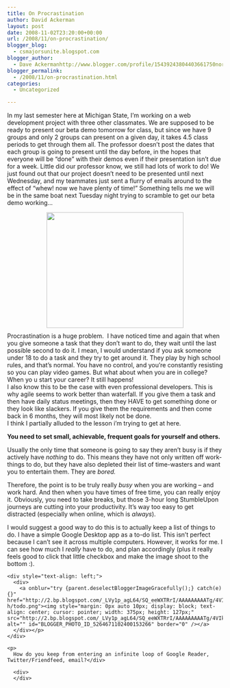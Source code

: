 ```yaml
---
title: On Procrastination
author: David Ackerman
layout: post
date: 2008-11-02T23:20:00+00:00
url: /2008/11/on-procrastination/
blogger_blog:
  - csmajorsunite.blogspot.com
blogger_author:
  - Dave Ackermanhttp://www.blogger.com/profile/15439243804403661750noreply@blogger.com
blogger_permalink:
  - /2008/11/on-procrastination.html
categories:
  - Uncategorized

---
```

In my last semester here at Michigan State, I&#8217;m working on a web development project with three other classmates. We are supposed to be ready to present our beta demo tomorrow for class, but since we have 9 groups and only 2 groups can present on a given day, it takes 4.5 class periods to get through them all. The professor doesn&#8217;t post the dates that each group is going to present until the day before, in the hopes that everyone will be &#8220;done&#8221; with their demos even if their presentation isn&#8217;t due for a week. Little did our professor know, we still had lots of work to do! We just found out that our project doesn&#8217;t need to be presented until next Wednesday, and my teammates just sent a flurry of emails around to the effect of &#8220;whew! now we have plenty of time!&#8221; Something tells me we will be in the same boat next Tuesday night trying to scramble to get our beta demo working&#8230;

<div>
  <img src="http://2.bp.blogspot.com/_LVy1p_agL64/SQ47tAWlqYI/AAAAAAAAASo/zzBul126RHs/s320/procrastination.jpg" style="margin: 0px auto 10px; display: block; text-align: center; cursor: pointer; width: 320px; height: 270px;" alt="" id="BLOGGER_PHOTO_ID_5264210658817583490" border="0" />
</div>

<div style="text-align: left;">
  Procrastination is a huge problem. <span class="Apple-tab-span" style="white-space: pre;"> </span>I have noticed time and again that when you give someone a task that they don&#8217;t want to do, they wait until the last possible second to do it. I mean, I would understand if you ask someone under 18 to do a task and they try to get around it. They play by high school rules, and that&#8217;s normal. You have no control, and you&#8217;re constantly resisting so you can play video games. But what about when you are in college? When yo u start your career? It still happens!
</div>

<div style="text-align: left;">
</div>

<div style="text-align: left;">
  I also know this to be the case with even professional developers. This is why agile seems to work better than waterfall. If you give them a task and then have daily status meetings, then they HAVE to get something done or they look like slackers. If you give them the requirements and then come back in 6 months, they will most likely not be done.
</div>

<div style="text-align: left;">
</div>

<div style="text-align: left;">
  I think I partially alluded to the lesson i&#8217;m trying to get at here.</p> 
  
  <p>
    <span style="font-weight: bold;">You need to set small, achievable, frequent goals for yourself and others.</span>
  </p>
  
  <p>
    Usually the only time that someone is going to say they aren&#8217;t busy is if they actively have <span style="font-style: italic;">nothing </span>to do. This means they have not only written off work-things to do, but they have also depleted their list of time-wasters and want you to entertain them. They are <span style="font-style: italic;">bored.</span>
  </p>
  
  <p>
    Therefore, the point is to be truly really <span style="font-style: italic;">busy </span>when you are working &#8211; and work hard. And then when you have times of free time, you can really enjoy it. Obviously, you need to take breaks, but those 3-hour long StumbleUpon journeys are cutting into your productivity. It&#8217;s way too easy to get distracted (especially when online, which is <span style="font-style: italic;">always</span>).
  </p>
  
  <p>
    I would suggest a good way to do this is to actually keep a list of things to do. I have a simple Google Desktop app as a to-do list. This isn&#8217;t perfect because I can&#8217;t see it across multiple computers. However, it works for me. I can see how much I <span style="font-style: italic;">really </span>have to do, and plan accordingly (plus it really feels good to click that little checkbox and make the image shoot to the bottom :). 
    
    <div style="text-align: left;">
      <div>
        <a onblur="try {parent.deselectBloggerImageGracefully();} catch(e) {}" href="http://2.bp.blogspot.com/_LVy1p_agL64/SQ_eeWXTRrI/AAAAAAAAATg/4VIkkXPKA0o/s1600-h/todo.png"><img style="margin: 0px auto 10px; display: block; text-align: center; cursor: pointer; width: 375px; height: 127px;" src="http://2.bp.blogspot.com/_LVy1p_agL64/SQ_eeWXTRrI/AAAAAAAAATg/4VIkkXPKA0o/s400/todo.png" alt="" id="BLOGGER_PHOTO_ID_5264671102400153266" border="0" /></a>
      </div></p>
    </div>
    
    <p>
      How do you keep from entering an infinite loop of Google Reader, Twitter/Friendfeed, email?</div> 
      
      <div>
      </div>